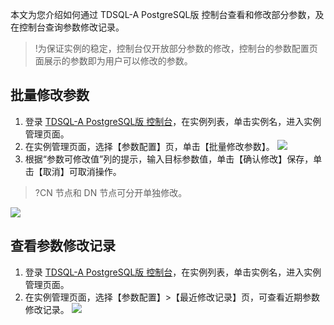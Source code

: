 本文为您介绍如何通过 TDSQL-A PostgreSQL版 控制台查看和修改部分参数，及在控制台查询参数修改记录。

>!为保证实例的稳定，控制台仅开放部分参数的修改，控制台的参数配置页面展示的参数即为用户可以修改的参数。

## 批量修改参数
1. 登录 [TDSQL-A  PostgreSQL版 控制台](https://console.cloud.tencent.com/tdsqla/tdapg)，在实例列表，单击实例名，进入实例管理页面。
2. 在实例管理页面，选择【参数配置】页，单击【批量修改参数】。
![](https://main.qcloudimg.com/raw/9e3cc8770005dca1a5abad7b49ae8ea9.png)
3. 根据“参数可修改值”列的提示，输入目标参数值，单击【确认修改】保存，单击【取消】可取消操作。
>?CN 节点和 DN 节点可分开单独修改。
>
![](https://main.qcloudimg.com/raw/c65173d55fe6c89945ade92caaa6425a.png)


## 查看参数修改记录
1. 登录 [TDSQL-A  PostgreSQL版 控制台](https://console.cloud.tencent.com/tdsqla/tdapg)，在实例列表，单击实例名，进入实例管理页面。
2. 在实例管理页面，选择【参数配置】>【最近修改记录】页，可查看近期参数修改记录。
 ![](https://main.qcloudimg.com/raw/ff10f144a85c2ac1d4fbafcf12e1bc1a.png)
 
